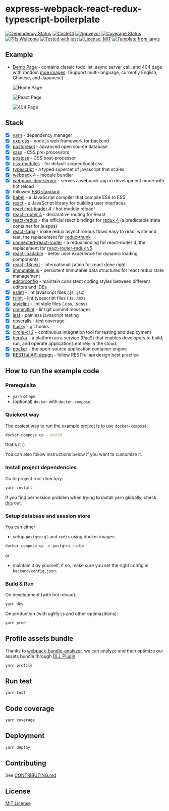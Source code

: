 # express-webpack-react-redux-typescript-boilerplate

[![Dependency Status](https://david-dm.org/Armour/express-webpack-react-redux-typescript-boilerplate/status.svg)](https://david-dm.org/Armour/express-webpack-react-redux-typescript-boilerplate)
[![CircleCI](https://circleci.com/gh/Armour/express-webpack-react-redux-typescript-boilerplate/tree/master.svg?style=shield)](https://circleci.com/gh/Armour/express-webpack-react-redux-typescript-boilerplate/tree/master)
[![Appveyor](https://ci.appveyor.com/api/projects/status/github/Armour/express-webpack-react-redux-typescript-boilerplate?svg=true&branch=master)](https://ci.appveyor.com/api/projects/status/github/Armour/express-webpack-react-redux-typescript-boilerplate?svg=true&branch=master)
[![Coverage Status](https://coveralls.io/repos/github/Armour/express-webpack-react-redux-typescript-boilerplate/badge.svg?branch=master)](https://coveralls.io/github/Armour/express-webpack-react-redux-typescript-boilerplate?branch=master)
[![PRs Welcome](https://img.shields.io/badge/PRs-welcome-brightgreen.svg?style=flat)](http://makeapullrequest.com)
[![Tested with jest](https://img.shields.io/badge/tested_with-jest-99424f.svg)](https://github.com/facebook/jest)
[![License: MIT](https://img.shields.io/badge/License-MIT-blue.svg)](https://opensource.org/licenses/MIT)
[![Template from jarvis](https://img.shields.io/badge/Hi-Jarvis-ff69b4.svg)](https://github.com/Armour/Jarvis)

## Example

* [Demo Page](https://express-react-typescript.herokuapp.com/) - contains classic todo list, async server call, and 404 page with random [moe images](https://github.com/Armour/express-webpack-react-redux-typescript-boilerplate/tree/master/frontend/src/pages/NotFoundPage/assets/images). (Support multi-language, currently English, Chinese, and Japanese)

  ![Home Page](https://user-images.githubusercontent.com/5276065/44188928-402d7800-a0d5-11e8-8445-0c0dece815c2.png)

  ![React Page](https://user-images.githubusercontent.com/5276065/44188929-402d7800-a0d5-11e8-8580-f9a330765f6a.png)

  ![404 Page](https://user-images.githubusercontent.com/5276065/44188930-402d7800-a0d5-11e8-919c-a4baa2c969ab.png)

## Stack

* [x] [yarn](https://github.com/yarnpkg/yarn) - dependency manager
* [x] [express](http://expressjs.com/) - node.js web framework for backend
* [x] [postgresql](https://www.postgresql.org/) - advanced open source database
* [x] [sass](https://github.com/sass/sass) - CSS pre-processors
* [x] [postcss](https://github.com/postcss/postcss) - CSS post-processor
* [x] [css-modules](https://github.com/css-modules/css-modules) - for default scoped/local css
* [x] [typescript](https://github.com/Microsoft/TypeScript) - a typed superset of javascript that scales
* [x] [webpack 4](https://github.com/webpack/webpack) - module bundler
* [x] [webpack-dev-server](https://github.com/webpack/webpack-dev-server) - serves a webpack app in development mode with hot reload
* [x] followed [ES6 standard](https://github.com/lukehoban/es6features)
* [x] [babel](https://babeljs.io/) - a JavaScript compiler that compile ES6 to ES5
* [x] [react](https://facebook.github.io/react/) - a JavaScript library for building user interfaces
* [x] [react-hot-loader 4](https://github.com/gaearon/react-hot-loader) - hot module reload!
* [x] [react-router 4](https://github.com/ReactTraining/react-router) - declarative routing for React
* [x] [react-redux](https://github.com/reactjs/react-redux) - the official react bindings for [redux 4](https://github.com/reactjs/redux) (a predictable state container for js apps)
* [x] [react-saga](https://github.com/redux-saga/redux-saga/) - make redux asynchronous flows easy to read, write and test, the replacement for [redux-thunk](https://github.com/reduxjs/redux-thunk)
* [x] [connected-react-router](https://github.com/supasate/connected-react-router) - a redux binding for react-router 4, the replacement for [react-router-redux v5](https://github.com/ReactTraining/react-router/tree/master/packages/react-router-redux)
* [x] [react-loadable](https://github.com/jamiebuilds/react-loadable) - better user experience for dynamic loading components
* [x] [react-i18next](https://github.com/i18next/react-i18next) - internationalization for react done right
* [x] [immutable.js](https://github.com/facebook/immutable-js/) - persistent Immutable data structures for react redux state management
* [x] [editorconfig](http://editorconfig.org/) - maintain consistent coding styles between different editors and IDEs
* [x] [eslint](http://eslint.org/) - lint javascript files (.js, .jsx)
* [x] [tslint](https://palantir.github.io/tslint/) - lint typescript files (.ts, .tsx)
* [x] [stylelint](https://stylelint.io/) - lint style files (.css, .scss)
* [x] [commitlint](https://github.com/marionebl/commitlint) - lint git commit messages
* [x] [jest](https://facebook.github.io/jest/) - painless javascript testing
* [x] [coveralls](https://coveralls.io/) - test coverage
* [x] [husky](https://github.com/typicode/husky) - git hooks
* [x] [circle-ci 2](https://circleci.com/) - continuous integration tool for testing and deployment
* [x] [heroku](https://www.heroku.com/) - a platform as a service (PaaS) that enables developers to build, run, and operate applications entirely in the cloud.
* [x] [docker](https://github.com/docker/docker) - the open-source application container engine
* [x] [RESTful API design](https://docs.microsoft.com/en-us/azure/architecture/best-practices/api-design) - follow RESTful api design best practice

## How to run the example code

### Prerequisite

* `yarn` or `npm`
* (optional) `docker` with `docker-compose`

### Quickest way

The easiest way to run the example project is to use `docker-compose`:

```bash
docker-compose up --build
```

that's it :)

You can also follow instructions below if you want to customize it.

### Install project dependencies

Go to project root directory:

```bash
yarn install
```

If you find permission problem when trying to install yarn globally, check [this](https://github.com/yarnpkg/yarn/issues/1060#issuecomment-268160528) out.

### Setup database and session store

You can either

* setup `postgresql` and `redis` using docker images:

```bash
docker-compose up -d postgres redis
```

or

* maintain it by yourself, if so, make sure you set the right config in `backend/config.json`.

### Build & Run

On development (with hot reload):

```bash
yarn dev
```

On production (with uglify-js and other optimazitions):

```bash
yarn prod
```

## Profile assets bundle

Thanks to [webpack-bundle-analyzer](https://github.com/webpack-contrib/webpack-bundle-analyzer), we can analyze and then optimize our assets bundle through [DLL Plugin](https://webpack.js.org/plugins/dll-plugin/).

```bash
yarn profile
```

## Run test

```bash
yarn test
```

## Code coverage

```bash
yarn coverage
```

## Deployment

```bash
yarn deploy
```

## Contributing

See [CONTRIBUTING.md](https://github.com/Armour/express-webpack-react-redux-typescript-boilerplate/blob/master/.github/CONTRIBUTING.md)

## License

[MIT License](https://github.com/Armour/express-webpack-react-redux-typescript-boilerplate/blob/master/LICENSE)
